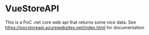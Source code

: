 # VueStoreAPI
This is a PoC .net core web api that returns some nice data.
See https://pocstoreapi.azurewebsites.net/index.html for documentation
